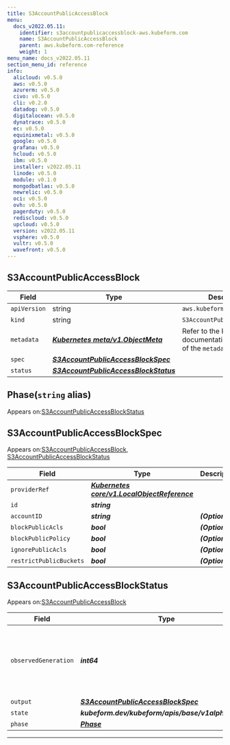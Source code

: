 ```yaml
---
title: S3AccountPublicAccessBlock
menu:
  docs_v2022.05.11:
    identifier: s3accountpublicaccessblock-aws.kubeform.com
    name: S3AccountPublicAccessBlock
    parent: aws.kubeform.com-reference
    weight: 1
menu_name: docs_v2022.05.11
section_menu_id: reference
info:
  alicloud: v0.5.0
  aws: v0.5.0
  azurerm: v0.5.0
  civo: v0.5.0
  cli: v0.2.0
  datadog: v0.5.0
  digitalocean: v0.5.0
  dynatrace: v0.5.0
  ec: v0.5.0
  equinixmetal: v0.5.0
  google: v0.5.0
  grafana: v0.5.0
  hcloud: v0.5.0
  ibm: v0.5.0
  installer: v2022.05.11
  linode: v0.5.0
  module: v0.1.0
  mongodbatlas: v0.5.0
  newrelic: v0.5.0
  oci: v0.5.0
  ovh: v0.5.0
  pagerduty: v0.5.0
  rediscloud: v0.5.0
  upcloud: v0.5.0
  version: v2022.05.11
  vsphere: v0.5.0
  vultr: v0.5.0
  wavefront: v0.5.0
---
```


## S3AccountPublicAccessBlock
| Field | Type | Description |
| ------ | ----- | ----------- |
| `apiVersion` | string | `aws.kubeform.com/v1alpha1` |
|    `kind` | string | `S3AccountPublicAccessBlock` |
| `metadata` | ***[Kubernetes meta/v1.ObjectMeta](https://v1-22.docs.kubernetes.io/docs/reference/generated/kubernetes-api/v1.22/#objectmeta-v1-meta)***|Refer to the Kubernetes API documentation for the fields of the `metadata` field.|
| `spec` | ***[S3AccountPublicAccessBlockSpec](#s3accountpublicaccessblockspec)***||
| `status` | ***[S3AccountPublicAccessBlockStatus](#s3accountpublicaccessblockstatus)***||
## Phase(`string` alias)

Appears on:[S3AccountPublicAccessBlockStatus](#s3accountpublicaccessblockstatus)

## S3AccountPublicAccessBlockSpec

Appears on:[S3AccountPublicAccessBlock](#s3accountpublicaccessblock), [S3AccountPublicAccessBlockStatus](#s3accountpublicaccessblockstatus)

| Field | Type | Description |
| ------ | ----- | ----------- |
| `providerRef` | ***[Kubernetes core/v1.LocalObjectReference](https://v1-22.docs.kubernetes.io/docs/reference/generated/kubernetes-api/v1.22/#localobjectreference-v1-core)***||
| `id` | ***string***||
| `accountID` | ***string***| ***(Optional)*** |
| `blockPublicAcls` | ***bool***| ***(Optional)*** |
| `blockPublicPolicy` | ***bool***| ***(Optional)*** |
| `ignorePublicAcls` | ***bool***| ***(Optional)*** |
| `restrictPublicBuckets` | ***bool***| ***(Optional)*** |
## S3AccountPublicAccessBlockStatus

Appears on:[S3AccountPublicAccessBlock](#s3accountpublicaccessblock)

| Field | Type | Description |
| ------ | ----- | ----------- |
| `observedGeneration` | ***int64***| ***(Optional)*** Resource generation, which is updated on mutation by the API Server.|
| `output` | ***[S3AccountPublicAccessBlockSpec](#s3accountpublicaccessblockspec)***| ***(Optional)*** |
| `state` | ***kubeform.dev/kubeform/apis/base/v1alpha1.State***| ***(Optional)*** |
| `phase` | ***[Phase](#phase)***| ***(Optional)*** |
---
